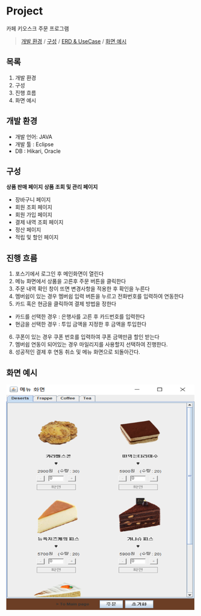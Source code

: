 # Project
카페 키오스크 주문 프로그램

>[개발 환경](#개발-환경) /
>[구성](#구성) /
>[ERD & UseCase](#ERD-&-UseCase) /
>[화면 예시](#화면-예시)


## 목록
1. 개발 환경
2. 구성
3. 진행 흐름
4. 화면 예시


## 개발 환경
* 개발 언어: JAVA
* 개발 툴  : Eclipse
* DB       : Hikari, Oracle


## 구성
**상품 판매 페이지**
**상품 조회 및 관리 페이지**
* 장바구니 페이지
* 회원 조회 페이지
* 회원 가입 페이지
* 결제 내역 조회 페이지
* 정산 페이지
* 적립 및 할인 페이지


## 진행 흐름
1. 포스기에서 로그인 후 메인화면이 열린다
2. 메뉴 화면에서 상품을 고른후 주문 버튼을 클릭한다
3. 주문 내역 확인 창이 뜨면 변경사항을 적용한 후 확인을 누른다
4. 멤버쉽이 있는 경우 멤버쉽 입력 버튼을 누르고 전화번호를 입력하여 연동한다
5. 카드 혹은 현금을 클릭하여 결제 방법을 정한다
* 카드를 선택한 경우 : 은행사를 고른 후 카드번호를 입력한다
* 현금을 선택한 경우 : 투입 금액을 지정한 후 금액을 투입한다
6. 쿠폰이 있는 경우 쿠폰 번호를 입력하여 쿠폰 금액만큼 할인 받는다
7. 멤버쉽 연동이 되어있는 경우 마일리지를 사용할지 선택하여 진행한다.
8. 성공적인 결제 후 연동 취소 및 메뉴 화면으로 되돌아간다.


## 화면 예시
<img src = "https://github.com/jw980806/java_class/blob/main/src/%EB%A9%94%EB%89%B4%EB%A9%94%EC%9D%B8.PNG?raw=true" alt="erd" width="500" height="600">
